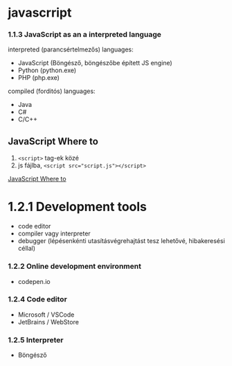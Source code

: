 # javascrript

### 1.1.3 JavaScript as an a interpreted language
interpreted (parancsértelmezős) languages:
- JavaScript (Böngésző, böngészőbe épített JS engine)
- Python (python.exe)
- PHP (php.exe)

compiled (forditós) languages:
- Java
- C#
- C/C++

## JavaScript Where to
1. `<script>` tag-ek közé
2. js fájlba, `<script src="script.js"></script>`

[JavaScript Where to](https://www.w3schools.com/js/js_whereto.asp)

# 1.2.1 Development tools
- code editor
- compiler vagy interpreter
- debugger (lépésenkénti utasításvégrehajtást tesz lehetővé, hibakeresési céllal)

### 1.2.2 Online development environment
- codepen.io


### 1.2.4 Code editor
- Microsoft / VSCode
- JetBrains / WebStore

### 1.2.5 Interpreter
- Böngésző

